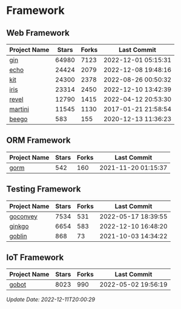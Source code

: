 # Framework

## Web Framework
| Project Name | Stars | Forks | Last Commit |
| ------------ | ----- | ----- | ----------- |
| [gin](https://github.com/gin-gonic/gin) | 64980 | 7123 | 2022-12-01 05:15:31 |
| [echo](https://github.com/labstack/echo) | 24424 | 2079 | 2022-12-08 19:48:16 |
| [kit](https://github.com/go-kit/kit) | 24300 | 2378 | 2022-08-26 00:50:32 |
| [iris](https://github.com/kataras/iris) | 23314 | 2450 | 2022-12-10 13:42:39 |
| [revel](https://github.com/revel/revel) | 12790 | 1415 | 2022-04-12 20:53:30 |
| [martini](https://github.com/go-martini/martini) | 11545 | 1130 | 2017-01-21 21:58:54 |
| [beego](https://github.com/astaxie/beego) | 583 | 155 | 2020-12-13 11:36:23 |

## ORM Framework
| Project Name | Stars | Forks | Last Commit |
| ------------ | ----- | ----- | ----------- |
| [gorm](https://github.com/jinzhu/gorm) | 542 | 160 | 2021-11-20 01:15:37 |

## Testing Framework
| Project Name | Stars | Forks | Last Commit |
| ------------ | ----- | ----- | ----------- |
| [goconvey](https://github.com/smartystreets/goconvey) | 7534 | 531 | 2022-05-17 18:39:55 |
| [ginkgo](https://github.com/onsi/ginkgo) | 6654 | 583 | 2022-12-10 16:48:20 |
| [goblin](https://github.com/franela/goblin) | 868 | 73 | 2021-10-03 14:34:22 |

## IoT Framework
| Project Name | Stars | Forks | Last Commit |
| ------------ | ----- | ----- | ----------- |
| [gobot](https://github.com/hybridgroup/gobot) | 8023 | 990 | 2022-05-02 19:56:19 |

*Update Date: 2022-12-11T20:00:29*